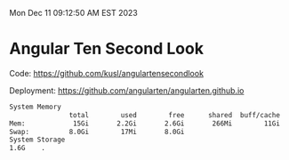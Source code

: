 Mon Dec 11 09:12:50 AM EST 2023

# Angular Ten Second Look

Code: https://github.com/kusl/angulartensecondlook

Deployment: https://github.com/angularten/angularten.github.io

```bash
System Memory
               total        used        free      shared  buff/cache   available
Mem:            15Gi       2.2Gi       2.6Gi       266Mi        11Gi        13Gi
Swap:          8.0Gi        17Mi       8.0Gi
System Storage
1.6G	.
```
```bash
